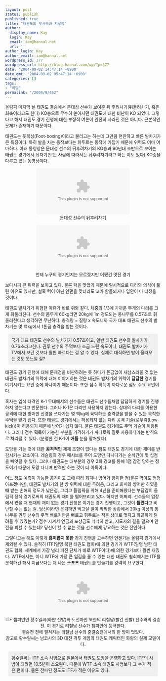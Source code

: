 ```yaml
---
layout: post
status: publish
published: true
title: "태권도의 무서움과 지루함"
author:
  display_name: Kay
  login: Kay
  email: iam@hannal.net
  url: ''
author_login: Kay
author_email: iam@hannal.net
wordpress_id: 377
wordpress_url: http://blog.hannal.com/wp/?p=377
date: '2004-09-02 14:47:14 +0900'
date_gmt: '2004-09-02 05:47:14 +0900'
categories: []
tags:
- "희망"
permalink: "/2004/9/462"
---
```

<p>올림픽 마지막 날 태권도 결승에서 문대성 선수가 보여준 뒤 후려차기(뒤돌려차기, 혹은 회축이라고도 한다) KO승으로 무수히 쏟아지던 태권도에 대한 비난이 KO 되었다. 그렇다고 해서 태권도 경기 진행에 대한 부정적 여론이 완전히 사라진 것은 아니다. 근본적인 문제가 존재하기 때문이다.</p>
<p>태권도는 풋복싱(Foot-boxing)이라고 불리고는 하는데 그만큼 현란하고 빠른 발차기가 큰 특징이다. 특히 발을 차는 동작보다는 휘두르는 동작에 가깝기 때문에 위력도 어마 어마하다. 아래 동영상은 문대성 선수의 뒤후려차기의 KO승과 90년대 초반으로 보이는 태권도 경기에서 뒤차기(보는 사람에 따라서는 뒤후려차기라고 하는 이도 있다) KO승을 다루고 있는 동영상이다.</p>
<p><center><embed src="mms://wm-002.cafe24.com/loathing/movie/mds-goodkick-ko.wmv" autostart="0"  type="application/x-mplayer2"></embed><br />
문대성 선수의 뒤후려차기</p>
<p><embed src="mms://wm-002.cafe24.com/loathing/movie/backkick-ko.wmv" autostart="0"  type="application/x-mplayer2"></embed><br />
언제 누구의 경기인지는 모르겠지만 어쨌건 멋진 경기</center></p>
<p>보다시피 큰 위력을 보이고 있다. 물론 턱을 맞았기 때문에 일시적으로 다리와 의식이 풀린 이유도 있지만, 설혹 턱이 아닌 안면을 맞더라도 코가 함몰되거나 입안이 다 터졌을 것이다.</p>
<p>태권도 발차기가 위험한 이유가 바로 위와 같다. 체중의 1/3에 가까운 무게의 다리를 크게 휘둘러친다. 선수의 몸무게 60kg라면 20kg에 1m 정도되는 통나무를 0.57초로 휘둘러친다고 생각하면 무난하다. 충격량 = 질량 x 속도니까 국가 대표 태권도 선수의 발차기는 몇 백kg에서 1톤급 충격을 받는 것이다.
<div style="padding:10;margin:10;background-color:#F0F0F0;">국가 대표 태권도 선수의 발차기가 0.57초이고, 일반 태권도 선수의 발차기가 0.76초라고한다. 권투 선수의 주먹보다 조금 느린 속도이니, 태권도 발차기가 TV에서 보던 것보다 훨씬 빠르다는 걸 알 수 있다. 실제로 대적하면 발이 올라오는 것도 못느낄 걸?</div>
<p>태권도 경기 진행에 대해 문제점을 비판하려는 듯 하다가 뜬금없이 새삼스러울 것 없는 태권도 발차기의 위력에 대해 이야기하는 것은 태권도 발차기의 위력이 <b>답답한</b> 경기를 야기시키는 요인 중에 하나이기 때문이다. 또한 점수 획득이 까다로운 점도 주요 요인이다.</p>
<p>혹자는 입식 타격인 K-1 무대에서의 선수들은 태권도 선수들처럼 답답하게 경기를 진행하지 않는다고 반문한다. 그러나 K-1은 다리만 사용하지 않는다. 상대의 다리를 이용한 공격에 대한 방어만 신경을 쓰다가는 몇 백kg에 육박하는 충격량을 받을 수 있는 묵직한 주먹을 맞기 쉽다. 또한 태권도 경기에서는 허용되지 않는 다리 공격 기술(로우킥(Low-kick))이 허용되기 때문에 방어가 쉽지 않다. 물론 태권도 경기에도 주먹 기술이 허용된다. 그러나 점수 획득이 가능한 부분을 가격하기가 까다로워 잘못 사용하다가는 반칙으로 처리될 수 있다. (분명한 건 K-1이 <b>애들</b> 눈을 망쳐놨다)</p>
<p>도망을 가는 것에 대한 <b>공격적인</b> 제재 조항이 없다는 점도 태권도 경기에 대한 재미를 반감시키는 요소이다. 레슬링의 경우 패시브를 주어 도망만 다니다가는 순식간에 몇 십점을 빼앗길 수 있다. 그러나 태권도는 대부분의 경우 2회 경고를 통해 1점 감점 당하는 정도이기 때문에 도망 다니며 반격만 하는 것이 더 이득이다.</p>
<p>어느 정도 예측이 가능한 공격이고 그에 따라 회피나 방어가 용이한 점(물론 막아도 엄청 아프겠다만), 태권도 발차기의 한 방 위력에 대한 두려움, 그리고 회피와 방어만 하였을 때 받는 손해의 정도가 낮은점, 그리고 올림픽을 위해 4년을 준비해왔다는 부담감이 올림픽 정식 경기로써의 태권도의 재미를 떨어뜨리고 있다. 하지만 어쩌랴. 선수들의 입장에서 봤을 때 현재의 재미 없는 경기 진행은 이기는 경기 진행이고, 그것이 <b>틀렸다</b>고 비난할 수는 없는 걸. 당신이라면 은퇴하면 먹고살 일이 막막한 상황에서 20kg 이상의 통나무를 권투 선수의 주먹 빠르기만큼 빠르고 휘두르는 적을 상대로 멋지고 화끈하게 달려들 수 있겠는가? 점수 지켜서 연금과 포상금도 넉넉히 받고, 지도자의 길을 걸으며 안전을 꾀할 수 있는데? 당신이 할 수 없는 것을 선수에게 강요하는 것은 잔인하다.</p>
<p>그렇다고는 해도 이렇게 <b>흥미롭지 못한</b> 경기 진행을 고수하면 언젠가는 올림픽 경기에서 제외될 수 있다. 솔직히 ITF(일명 북한 태권도 협회)에 의한 경기가 WTF(일명 남한 태권도 협회. 세계에서 가장 널리 퍼진 단체가 바로 WTF이다)에 의한 경기보다 훨씬 재밌다. WTF에서는, 아니 WTF에 가장 큰 입김을 줄 수 있는 대한 태권도 협회에서는 ITF를 분석하건 해서 지금보다는 더 나은 <b>스포츠</b> 태권도를 만들기를 강력히 요구한다.</p>
<p><center><embed src="mms://wm-002.cafe24.com/loathing/movie/110_sl.wmv" autostart="0"  type="application/x-mplayer2"></embed><br />
ITF 챔피언인 황수일씨(하얀 신발)와 도전자인 북한의 리철남(빨간 신발) 선수와의 결승전. 이 경기로 리철남 선수가 챔피언에 등극한다.<br />
결승전 전에 펼쳐지는 리철남 선수의 준결승전에서의 한 방이 멋있다.<br />
참고로 황수일씨는 남코사의 3D 대전 격투 게임의 태권도 캐릭터인 화랑의 실제 모델이다.</center></p>
<div style="padding:10;margin:10;background-color:#F0F0F0;">황수일씨는 ITF 소속 사범으로 일본에서 태권도 도장을 운영하고 있다. ITF의 사범이 되려면 10.5년이 소요된다. 때문에 WTF 소속 태권도 사범보다 그 수가 적은 편이다. 물론 전파된 정도도 ITF가 적은 이유도 있다.</div>
